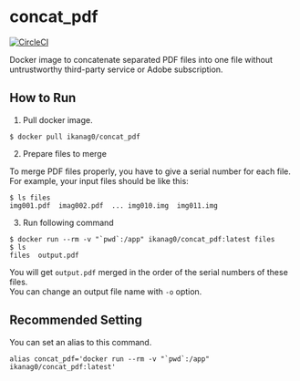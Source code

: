 # concat_pdf

[![CircleCI](https://circleci.com/gh/circleci/circleci-docs.svg?style=svg)](https://app.circleci.com/pipelines/github/ikanago/concat_pdf)

Docker image to concatenate separated PDF files into one file without untrustworthy third-party service or Adobe subscription.

## How to Run
1. Pull docker image.

```
$ docker pull ikanag0/concat_pdf
```

2. Prepare files to merge

To merge PDF files properly, you have to give a serial number for each file.  
For example, your input files should be like this:
```
$ ls files
img001.pdf  imag002.pdf  ... img010.img  img011.img
```

3. Run following command

```
$ docker run --rm -v "`pwd`:/app" ikanag0/concat_pdf:latest files
$ ls
files  output.pdf
```
You will get `output.pdf` merged in the order of the serial numbers of these files.  
You can change an output file name with `-o` option.

## Recommended Setting

You can set an alias to this command.
```
alias concat_pdf='docker run --rm -v "`pwd`:/app" ikanag0/concat_pdf:latest'
